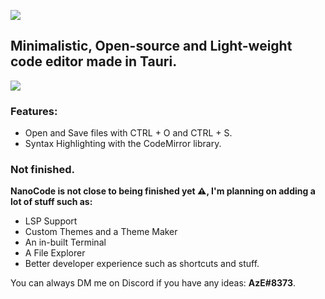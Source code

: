 ![](https://i.ibb.co/7VB0T2J/image.png)
## Minimalistic, Open-source and Light-weight code editor made in Tauri.

![](https://i.ibb.co/YL1DWSs/image.png)


### Features:

- Open and Save files with CTRL + O and CTRL + S.
- Syntax Highlighting with the CodeMirror library.


### Not finished.

**NanoCode is not close to being finished yet ⚠️, I'm planning on adding a lot of stuff such as:**

- LSP Support
- Custom Themes and a Theme Maker
- An in-built Terminal
- A File Explorer
- Better developer experience such as shortcuts and stuff.

You can always DM me on Discord if you have any ideas: **AzE#8373**.


